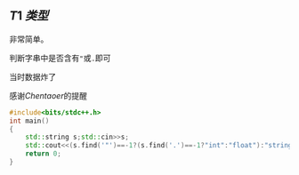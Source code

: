 ## $T1 \ 类型$

非常简单。

判断字串中是否含有`"`或`.`即可

当时数据炸了

感谢$Chentaoer$的提醒

```cpp
#include<bits/stdc++.h>
int main()
{
    std::string s;std::cin>>s;
    std::cout<<(s.find('"')==-1?(s.find('.')==-1?"int":"float"):"string");
    return 0;
}
```



